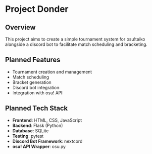 # Project Donder

## Overview
This project aims to create a simple tournament system for osu!taiko alongside a discord bot to facilitate match scheduling and bracketing.

## Planned Features
- Tournament creation and management
- Match scheduling
- Bracket generation
- Discord bot integration
- Integration with osu! API

## Planned Tech Stack
- **Frontend**: HTML, CSS, JavaScript
- **Backend**: Flask (Python)
- **Database**: SQLite
- **Testing**: pytest
- **Discord Bot Framework**: nextcord
- **osu! API Wrapper**: osu.py